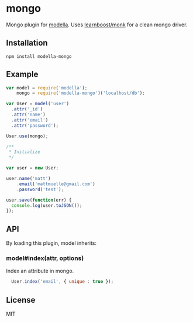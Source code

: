 # mongo

Mongo plugin for [modella](https://github.com/modella/modella). Uses [learnboost/monk](https://github.com/learnboost/monk) for a clean mongo driver.

## Installation

    npm install modella-mongo

## Example

```js
var model = require('modella');
    mongo = require('modella-mongo')('localhost/db');

var User = model('user')
  .attr('_id')
  .attr('name')
  .attr('email')
  .attr('password');

User.use(mongo);

/**
 * Initialize
 */

var user = new User;

user.name('matt')
    .email('mattmuelle@gmail.com')
    .password('test');

user.save(function(err) {
  console.log(user.toJSON());
});
```

## API

By loading this plugin, model inherits:

### model#index(attr, options)

Index an attribute in mongo.

```js
  User.index('email', { unique : true });
```

## License

MIT
